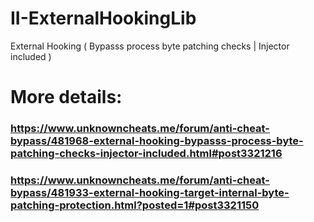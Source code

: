 # II-ExternalHookingLib
 External Hooking ( Bypasss process byte patching checks | Injector included )

# More details: 
### https://www.unknowncheats.me/forum/anti-cheat-bypass/481968-external-hooking-bypasss-process-byte-patching-checks-injector-included.html#post3321216
### https://www.unknowncheats.me/forum/anti-cheat-bypass/481933-external-hooking-target-internal-byte-patching-protection.html?posted=1#post3321150
